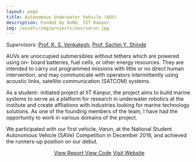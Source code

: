 ```yaml
---
layout: page
title: Autonomous Underwater Vehicle (AUV)
description: Funded by DoRD, IIT Kanpur
img: /assets/img/projects/auv/varun.jpg
---
```


*Supervisors:* [Prof. K. S. Venkatesh](http://home.iitk.ac.in/~venkats/), [Prof. Sachin Y. Shinde](http://www.iitk.ac.in/new/sachin-y-shinde)

AUVs are unoccupied submersibles without tethers which are powered using on- board batteries, fuel cells, or other energy resources. They are intended to carry out programmed missions with little or no direct human intervention, and may communicate with operators intermittently using acoustic links, satellite communication (SATCOM) systems.

As a student- initiated project at IIT Kanpur, the project aims to build marine systems to serve as a platform for research in underwater robotics at the institute and create affliations with industries looking for marine technology solutions. As one of the founding members of the team, I have had the opportunity to work in various domains of the project.

We participated with our first vehicle, *Varun*, at the National Student Autonomous Vehicle (SAVe) Competition in December 2016, and achieved the runners-up position on our debut.

<p align="center">
    <a class="button" href="/assets/documents/projects/AUV-IITK Report.pdf" target="_blank">View Report </a>
    <a class="button" href="https://github.com/auv-iitk/" target="_blank">View Code</a>
    <a class="button" href="http://auviitk.com/" target="_blank">Visit Website </a>
</p>

<br/>

<div class="img_row">
    <img class="col one" src="{{ site.baseurl }}/assets/img/projects/auv/front_cc.jpg" alt="" title="Front Camera Casing"/>
    <img class="col one" src="{{ site.baseurl }}/assets/img/projects/auv/hull_internal.jpg" alt="" title="Hull Internal of Varun"/>
    <img class="col one" src="{{ site.baseurl }}/assets/img/projects/auv/save2017.jpg" alt="" title="NIOT-SAVe 2017"/>
</div>
